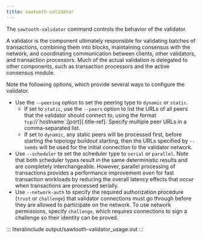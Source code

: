 ```yaml
---
title: sawtooth-validator
---
```


The `sawtooth-validator` command controls the behavior of the validator.

A validator is the component ultimately responsible for validating
batches of transactions, combining them into blocks, maintaining
consensus with the network, and coordinating communication between
clients, other validators, and transaction processors. Much of the
actual validation is delegated to other components, such as transaction
processors and the active consensus module.

Note the following options, which provide several ways to configure the
validator.

-   Use the `--peering` option to set the peering type to `dynamic` or
    `static`.
    -   If set to `static`, use the `--peers` option to list the URLs of
        all peers that the validator should connect to, using the format
        `tcp`://\`hostname\`:[port]{.title-ref}. Specify multiple peer
        URLs in a comma-separated list.
    -   If set to `dynamic`, any static peers will be processed first,
        before starting the topology buildout starting, then the URLs
        specified by `--seeds` will be used for the initial connection
        to the validator network.
-   Use `--scheduler` to set the scheduler type to `serial` or
    `parallel`. Note that both scheduler types result in the same
    deterministic results and are completely interchangeable. However,
    parallel processing of transactions provides a performance
    improvement even for fast transaction workloads by reducing the
    overall latency effects that occur when transactions are processed
    serially.
-   Use `--network-auth` to specify the required authorization procedure
    (`trust` or `challenge`) that validator connections must go through
    before they are allowed to participate on the network. To use
    network permissions, specify `challenge`, which requires connections
    to sign a challenge so their identity can be proved.

::: literalinclude
output/sawtooth-validator_usage.out
:::

<!--
     Copyright 2017 Intel Corporation

     Licensed under the Apache License, Version 2.0 (the "License");
     you may not use this file except in compliance with the License.
     You may obtain a copy of the License at

         http://www.apache.org/licenses/LICENSE-2.0

     Unless required by applicable law or agreed to in writing, software
     distributed under the License is distributed on an "AS IS" BASIS,
     WITHOUT WARRANTIES OR CONDITIONS OF ANY KIND, either express or implied.
     See the License for the specific language governing permissions and
     limitations under the License.

  Licensed under Creative Commons Attribution 4.0 International License
  https://creativecommons.org/licenses/by/4.0/
-->

